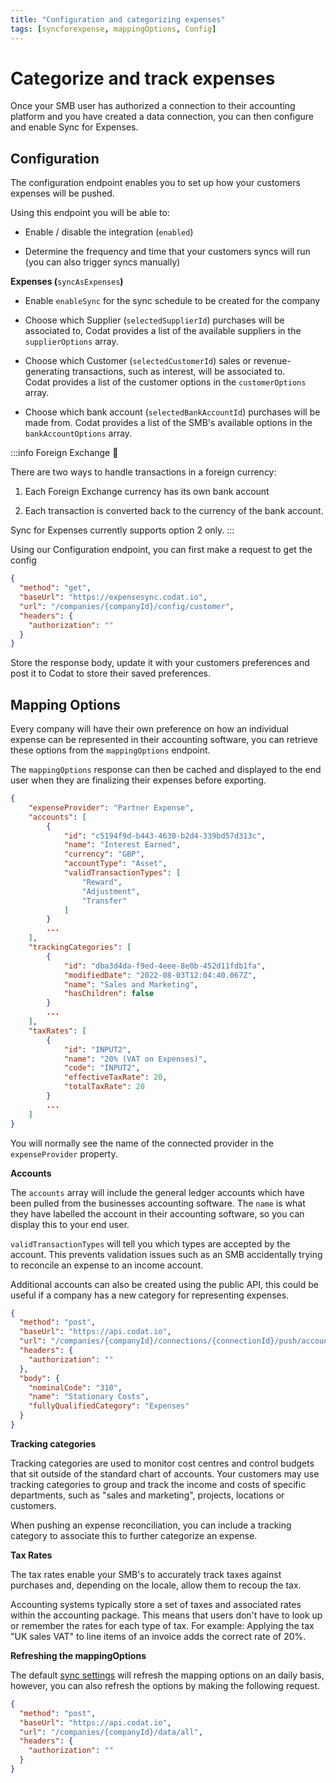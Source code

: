```yaml
---
title: "Configuration and categorizing expenses"
tags: [syncforexpense, mappingOptions, Config]
---
```


# Categorize and track expenses

Once your SMB user has authorized a connection to their accounting platform and you have created a data connection, you can then configure and enable Sync for Expenses.

## Configuration

The configuration endpoint enables you to set up how your customers expenses will be pushed.

Using this endpoint you will be able to:

- Enable / disable the integration (`enabled`)

- Determine the frequency and time that your customers syncs will run (you can also trigger syncs manually)

**Expenses (**`syncAsExpenses`**)**

- Enable `enableSync` for the sync schedule to be created for the company

- Choose which Supplier (`selectedSupplierId`) purchases will be associated to, Codat provides a list of the available suppliers in the `supplierOptions` array.

- Choose which Customer (`selectedCustomerId`) sales or revenue-generating transactions, such as interest, will be associated to.\
  Codat provides a list of the customer options in the `customerOptions` array.

- Choose which bank account (`selectedBankAccountId`) purchases will be made from. Codat provides a list of the SMB's available options in the `bankAccountOptions` array.

:::info Foreign Exchange 💱

There are two ways to handle transactions in a foreign currency:

1. Each Foreign Exchange currency has its own bank account

2. Each transaction is converted back to the currency of the bank account.

Sync for Expenses currently supports option 2 only.
:::

Using our Configuration endpoint, you can first make a request to get the config

```json http
{
  "method": "get",
  "baseUrl": "https://expensesync.codat.io",
  "url": "/companies/{companyId}/config/customer",
  "headers": {
    "authorization": ""
  }
}
```

Store the response body, update it with your customers preferences and post it to Codat to store their saved preferences.

## Mapping Options

Every company will have their own preference on how an individual expense can be represented in their accounting software, you can retrieve these options from the `mappingOptions` endpoint.

The `mappingOptions` response can then be cached and displayed to the end user when they are finalizing their expenses before exporting.

```json title="Sample mappingOptions response"
{
    "expenseProvider": "Partner Expense",
    "accounts": [
        {
            "id": "c5194f9d-b443-4630-b2d4-339bd57d313c",
            "name": "Interest Earned",
            "currency": "GBP",
            "accountType": "Asset",
            "validTransactionTypes": [
                "Reward",
                "Adjustment",
                "Transfer"
            ]
        }
        ...
    ],
    "trackingCategories": [
        {
            "id": "dba3d4da-f9ed-4eee-8e0b-452d11fdb1fa",
            "modifiedDate": "2022-08-03T12:04:40.067Z",
            "name": "Sales and Marketing",
            "hasChildren": false
        }
        ...
    ],
    "taxRates": [
        {
            "id": "INPUT2",
            "name": "20% (VAT on Expenses)",
            "code": "INPUT2",
            "effectiveTaxRate": 20,
            "totalTaxRate": 20
        }
        ...
    ]
}
```

You will normally see the name of the connected provider in the `expenseProvider` property.

**Accounts**

The `accounts` array will include the general ledger accounts which have been pulled from the businesses accounting software. The `name` is what they have labelled the account in their accounting software, so you can display this to your end user.

`validTransactionTypes` will tell you which types are accepted by the account. This prevents validation issues such as an SMB accidentally trying to reconcile an expense to an income account.

Additional accounts can also be created using the public API, this could be useful if a company has a new category for representing expenses.

```json http
{
  "method": "post",
  "baseUrl": "https://api.codat.io",
  "url": "/companies/{companyId}/connections/{connectionId}/push/accounts",
  "headers": {
    "authorization": ""
  },
  "body": {
    "nominalCode": "310",
    "name": "Stationary Costs",
    "fullyQualifiedCategory": "Expenses"
  }
}
```

**Tracking categories**

Tracking categories are used to monitor cost centres and control budgets that sit outside of the standard chart of accounts. Your customers may use tracking categories to group and track the income and costs of specific departments, such as "sales and marketing", projects, locations or customers.

When pushing an expense reconciliation, you can include a tracking category to associate this to further categorize an expense.

**Tax Rates**

The tax rates enable your SMB's to accurately track taxes against purchases and, depending on the locale, allow them to recoup the tax.

Accounting systems typically store a set of taxes and associated rates within the accounting package. This means that users don't have to look up or remember the rates for each type of tax. For example: Applying the tax "UK sales VAT" to line items of an invoice adds the correct rate of 20%.

**Refreshing the mappingOptions**

The default [sync settings](GettingStarted#datatypes) will refresh the mapping options on an daily basis, however, you can also refresh the options by making the following request.

```json http
{
  "method": "post",
  "baseUrl": "https://api.codat.io",
  "url": "/companies/{companyId}/data/all",
  "headers": {
    "authorization": ""
  }
}
```
